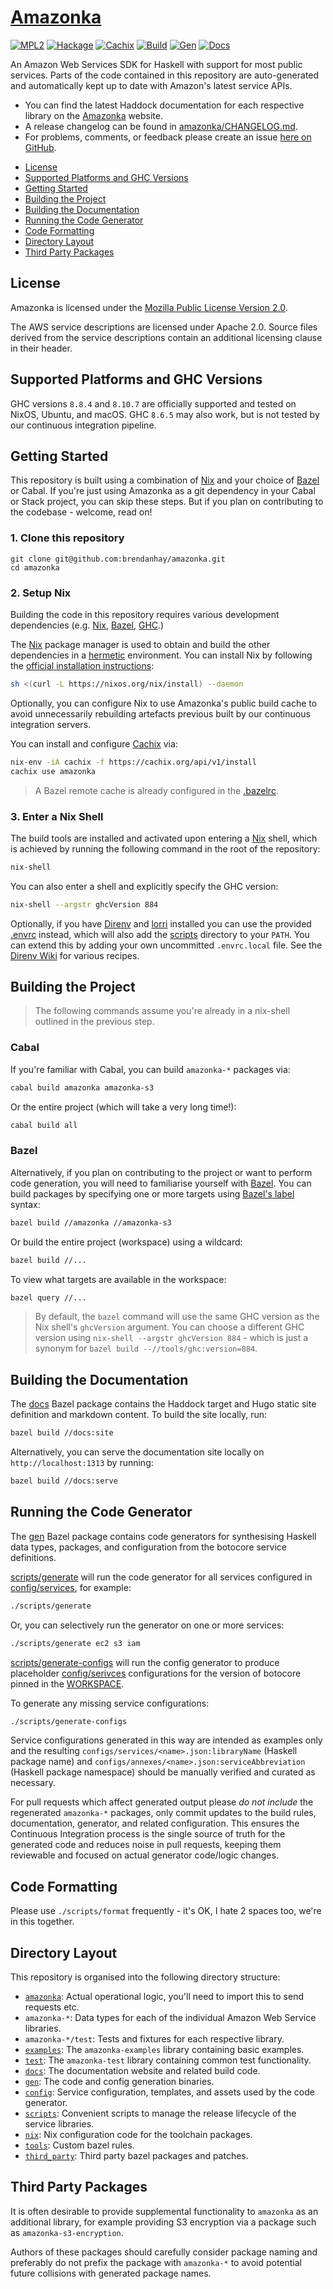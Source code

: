 # [Amazonka]

[![MPL2][license-badge]][license]
[![Hackage][hackage-badge]][hackage]
[![Cachix][cachix-badge]][cachix]
[![Build][build-badge]][actions]
[![Gen][gen-badge]][actions]
[![Docs][docs-badge]][actions]

[license]: https://opensource.org/licenses/MPL-2.0
[actions]: https://github.com/brendanhay/amazonka/actions
[license-badge]: https://img.shields.io/badge/license-MPL%202.0-blue.svg
[build-badge]: https://github.com/brendanhay/amazonka/workflows/build/badge.svg
[gen-badge]: https://github.com/brendanhay/amazonka/workflows/gen/badge.svg
[docs-badge]: https://github.com/brendanhay/amazonka/workflows/docs/badge.svg
[hackage]: http://hackage.haskell.org/package/amazonka
[hackage-badge]: https://img.shields.io/hackage/v/amazonka.svg
[cachix]: https://amazonka.cachix.org
[cachix-badge]: https://img.shields.io/badge/cachix-amazonka-purple.svg

[Amazonka]: https://www.brendanhay.nz/amazonka
[Nix]: https://nixos.org/nix/
[Bazel]: https://bazel.build
[Bazel's label]: https://docs.bazel.build/versions/4.1.0/build-ref.html#labels
[GHC]: https://www.haskell.org/ghc/
[Direnv]: https://direnv.net
[Direnv Wiki]: https://github.com/direnv/direnv/wiki
[Cachix]: https://docs.cachix.org/
[hermetic]: https://sre.google/sre-book/release-engineering/#hermetic-builds-nqslhnid
[lorri]: https://github.com/nix-community/lorri

An Amazon Web Services SDK for Haskell with support for most public services. Parts of the code contained in this repository are auto-generated and automatically kept up to date with Amazon's latest service APIs.

* You can find the latest Haddock documentation for each respective library on the [Amazonka] website.
* A release changelog can be found in [amazonka/CHANGELOG.md](amazonka/CHANGELOG.md).
* For problems, comments, or feedback please create an issue [here on GitHub](https://github.com/brendanhay/amazonka/issues).

- [License](#license)
- [Supported Platforms and GHC Versions](#supported-platforms-and-ghc-versions)
- [Getting Started](#getting-started)
- [Building the Project](#building-the-project)
- [Building the Documentation](#building-the-documentation)
- [Running the Code Generator](#running-the-code-generator)
- [Code Formatting](#code-formatting)
- [Directory Layout](#directory-layout)
- [Third Party Packages](#third-party-packages)

## License

Amazonka is licensed under the [Mozilla Public License Version 2.0](http://www.mozilla.org/MPL/).

The AWS service descriptions are licensed under Apache 2.0. Source files derived from the service descriptions contain an additional licensing clause in their header.

## Supported Platforms and GHC Versions

GHC versions `8.8.4` and `8.10.7` are officially supported and tested on NixOS, Ubuntu, and macOS. GHC `8.6.5` may also work, but is not tested by our continuous integration pipeline.

## Getting Started

This repository is built using a combination of [Nix] and your choice of [Bazel] or Cabal. If you're just using Amazonka as a git dependency in your Cabal or Stack project, you can skip these steps. But if you plan on contributing to the codebase - welcome, read on!

### 1. Clone this repository

```
git clone git@github.com:brendanhay/amazonka.git
cd amazonka
```

### 2. Setup Nix

Building the code in this repository requires various development dependencies (e.g. [Nix], [Bazel], [GHC].)

The [Nix] package manager is used to obtain and build the other dependencies in a [hermetic] environment. You can install Nix by following the [official installation instructions](https://nixos.org/guides/install-nix.html):

```bash
sh <(curl -L https://nixos.org/nix/install) --daemon
```

Optionally, you can configure Nix to use Amazonka's public build cache to avoid unnecessarily rebuilding artefacts previous built by our continuous integration servers.

You can install and configure [Cachix] via:

```bash
nix-env -iA cachix -f https://cachix.org/api/v1/install
cachix use amazonka
```

> A Bazel remote cache is already configured in the [.bazelrc](.bazelrc).

### 3. Enter a Nix Shell

The build tools are installed and activated upon entering a [Nix] shell, which is achieved by running the following command in the root of the repository:

```bash
nix-shell
```

You can also enter a shell and explicitly specify the GHC version:

```bash
nix-shell --argstr ghcVersion 884
```

Optionally, if you have [Direnv] and [lorri] installed you can use the provided [.envrc](.envrc) instead, which will also add the [scripts](scripts) directory to your `PATH`. You can extend this by adding your own uncommitted `.envrc.local` file. See the [Direnv Wiki] for various recipes.

## Building the Project

> The following commands assume you're already in a nix-shell outlined in the previous step.

### Cabal

If you're familiar with Cabal, you can build `amazonka-*` packages via:

```bash
cabal build amazonka amazonka-s3
```

Or the entire project (which will take a very long time!):

```bash
cabal build all
```

### Bazel

Alternatively, if you plan on contributing to the project or want to perform code generation, you will need to familiarise yourself with [Bazel]. You can build packages by specifying one or more targets using [Bazel's label] syntax:

```bash
bazel build //amazonka //amazonka-s3
```

Or build the entire project (workspace) using a wildcard:

```bash
bazel build //...
```

To view what targets are available in the workspace:

```bash
bazel query //...
```

> By default, the `bazel` command will use the same GHC version as the Nix shell's `ghcVersion` argument. You can choose a different GHC version using `nix-shell --argstr ghcVersion 884` - which is just a synonym for `bazel build --//tools/ghc:version=884`.

## Building the Documentation

The [docs](docs) Bazel package contains the Haddock target and Hugo static site definition and markdown content. To build the site locally, run:

```bash
bazel build //docs:site
```

Alternatively, you can serve the documentation site locally on `http://localhost:1313` by running:

```bash
bazel build //docs:serve
```

## Running the Code Generator

The [gen](gen) Bazel package contains code generators for synthesising Haskell data types, packages, and configuration from the botocore service definitions.

[scripts/generate](scripts/generate) will run the code generator for all services configured in [config/services](config/services), for example:

```bash
./scripts/generate
```

Or, you can selectively run the generator on one or more services:

```bash
./scripts/generate ec2 s3 iam
```

[scripts/generate-configs](scripts/generate-configs) will run the config generator to produce placeholder [config/serivces](config/services) configurations for the version of botocore pinned in the [WORKSPACE](WORKSPACE).

To generate any missing service configurations:

```bash
./scripts/generate-configs
```

Service configurations generated in this way are intended as examples only and the resulting `configs/services/<name>.json:libraryName` (Haskell package name) and `configs/annexes/<name>.json:serviceAbbreviation` (Haskell package namespace) should be manually verified and curated as necessary.

For pull requests which affect generated output please _do not include_ the regenerated `amazonka-*` packages, only commit updates to the build rules, documentation, generator, and related configuration. This ensures the Continuous Integration process is the single source of truth for the generated code and reduces noise in pull requests, keeping them reviewable and focused on actual generator code/logic changes.

## Code Formatting

Please use `./scripts/format` frequently - it's OK, I hate 2 spaces too, we're in this together.

## Directory Layout

This repository is organised into the following directory structure:

* [`amazonka`](amazonka): Actual operational logic, you'll need to import this to send requests etc.
* `amazonka-*`: Data types for each of the individual Amazon Web Service libraries.
* `amazonka-*/test`: Tests and fixtures for each respective library.
* [`examples`](examples): The `amazonka-examples` library containing basic examples.
* [`test`](test): The `amazonka-test` library containing common test functionality.
* [`docs`](docs): The documentation website and related build code.
* [`gen`](gen): The code and config generation binaries.
* [`config`](config): Service configuration, templates, and assets used by the code generator.
* [`scripts`](scripts): Convenient scripts to manage the release lifecycle of the service libraries.
* [`nix`](nix): Nix configuration code for the toolchain packages.
* [`tools`](tools): Custom bazel rules.
* [`third_party`](third_party): Third party bazel packages and patches.

## Third Party Packages

It is often desirable to provide supplemental functionality to `amazonka` as an additional library, for example providing S3 encryption via a package such as `amazonka-s3-encryption`.

Authors of these packages should carefully consider package naming and preferably do not prefix the package with `amazonka-*` to avoid potential future collisions with generated package names.
